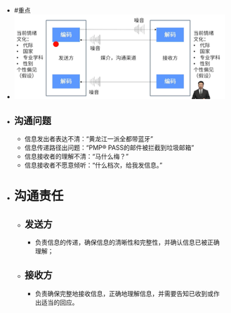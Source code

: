 - #重点
- ![image.png](../assets/image_1747879148377_0.png)
- ## 沟通问题
	- 信息发出者表达不清：“黄龙江一派全都带蓝牙”
	- 信息传递路径出问题：“PMP® PASS的邮件被拦截到垃圾邮箱”
	- 信息接收者的理解不清：“马什么梅？”
	- 信息接收者不愿意倾听：“什么档次，给我发信息。”
- # 沟通责任
	- ## 发送方
		- 负责信息的传递，确保信息的清晰性和完整性，并确认信息已被正确理解；
	- ## 接收方
		- 负责确保完整地接收信息，正确地理解信息，并需要告知已收到或作出适当的回应。